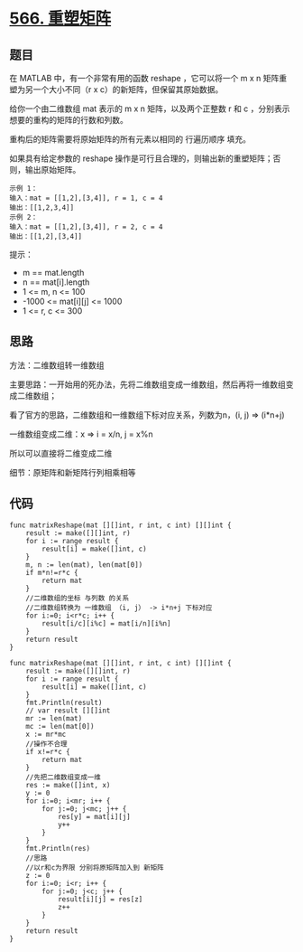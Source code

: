 # [566. 重塑矩阵](https://leetcode.cn/problems/reshape-the-matrix/)

## 题目

在 MATLAB 中，有一个非常有用的函数 reshape ，它可以将一个 m x n 矩阵重塑为另一个大小不同（r x c）的新矩阵，但保留其原始数据。

给你一个由二维数组 mat 表示的 m x n 矩阵，以及两个正整数 r 和 c ，分别表示想要的重构的矩阵的行数和列数。

重构后的矩阵需要将原始矩阵的所有元素以相同的 行遍历顺序 填充。

如果具有给定参数的 reshape 操作是可行且合理的，则输出新的重塑矩阵；否则，输出原始矩阵。

```
示例 1：
输入：mat = [[1,2],[3,4]], r = 1, c = 4
输出：[[1,2,3,4]]
示例 2：
输入：mat = [[1,2],[3,4]], r = 2, c = 4
输出：[[1,2],[3,4]]
```

提示：

- m == mat.length
- n == mat[i].length
- 1 <= m, n <= 100
- -1000 <= mat[i][j] <= 1000
- 1 <= r, c <= 300

## 思路

方法：二维数组转一维数组

主要思路：一开始用的死办法，先将二维数组变成一维数组，然后再将一维数组变成二维数组；

看了官方的思路，二维数组和一维数组下标对应关系，列数为n，(i, j) => (i*n+j)

一维数组变成二维：x => i = x/n, j = x%n

所以可以直接将二维变成二维

细节：原矩阵和新矩阵行列相乘相等

## 代码

```golang
func matrixReshape(mat [][]int, r int, c int) [][]int {
    result := make([][]int, r)
    for i := range result {
        result[i] = make([]int, c)
    }
    m, n := len(mat), len(mat[0])
    if m*n!=r*c {
        return mat
    }
    //二维数组的坐标 与列数 的关系
    //二维数组转换为 一维数组 （i, j） -> i*n+j 下标对应
    for i:=0; i<r*c; i++ {
        result[i/c][i%c] = mat[i/n][i%n]
    }
    return result
}
```

```golang
func matrixReshape(mat [][]int, r int, c int) [][]int {
    result := make([][]int, r)
    for i := range result {
        result[i] = make([]int, c)
    }
    fmt.Println(result)
    // var result [][]int
    mr := len(mat)
    mc := len(mat[0])
    x := mr*mc
    //操作不合理
    if x!=r*c {
        return mat
    }
    //先把二维数组变成一维
    res := make([]int, x)
    y := 0
    for i:=0; i<mr; i++ {
        for j:=0; j<mc; j++ {
            res[y] = mat[i][j]
            y++
        }
    }
    fmt.Println(res)
    //思路
    //以r和c为界限 分别将原矩阵加入到 新矩阵
    z := 0
    for i:=0; i<r; i++ {
        for j:=0; j<c; j++ {
            result[i][j] = res[z]
            z++
        }
    }
    return result
}
```

